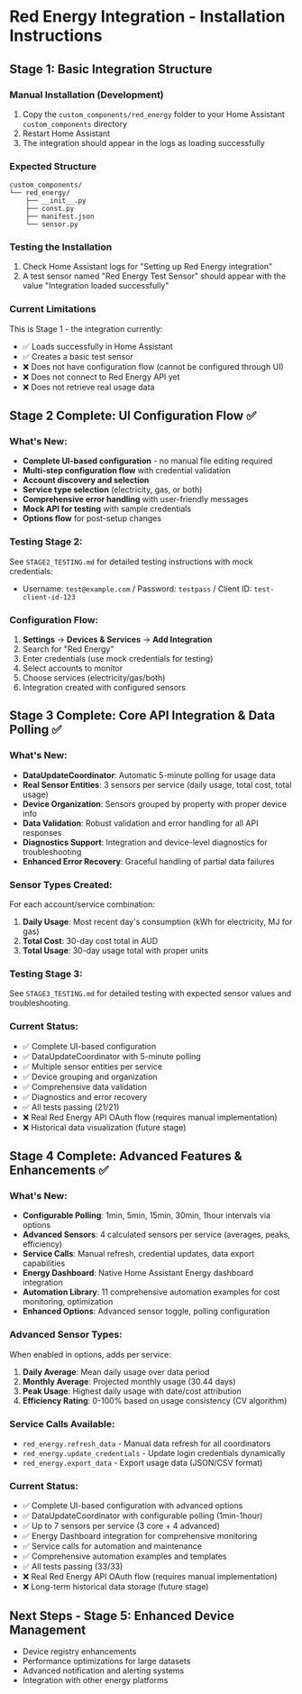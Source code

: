 # Red Energy Integration - Installation Instructions

## Stage 1: Basic Integration Structure

### Manual Installation (Development)

1. Copy the `custom_components/red_energy` folder to your Home Assistant `custom_components` directory
2. Restart Home Assistant
3. The integration should appear in the logs as loading successfully

### Expected Structure

```
custom_components/
└── red_energy/
    ├── __init__.py
    ├── const.py
    ├── manifest.json
    └── sensor.py
```

### Testing the Installation

1. Check Home Assistant logs for "Setting up Red Energy integration"
2. A test sensor named "Red Energy Test Sensor" should appear with the value "Integration loaded successfully"

### Current Limitations

This is Stage 1 - the integration currently:
- ✅ Loads successfully in Home Assistant
- ✅ Creates a basic test sensor
- ❌ Does not have configuration flow (cannot be configured through UI)
- ❌ Does not connect to Red Energy API yet
- ❌ Does not retrieve real usage data

## Stage 2 Complete: UI Configuration Flow ✅

### What's New:
- **Complete UI-based configuration** - no manual file editing required
- **Multi-step configuration flow** with credential validation
- **Account discovery and selection** 
- **Service type selection** (electricity, gas, or both)
- **Comprehensive error handling** with user-friendly messages
- **Mock API for testing** with sample credentials
- **Options flow** for post-setup changes

### Testing Stage 2:
See `STAGE2_TESTING.md` for detailed testing instructions with mock credentials:
- Username: `test@example.com` / Password: `testpass` / Client ID: `test-client-id-123`

### Configuration Flow:
1. **Settings** → **Devices & Services** → **Add Integration**
2. Search for "Red Energy"
3. Enter credentials (use mock credentials for testing)
4. Select accounts to monitor
5. Choose services (electricity/gas/both)
6. Integration created with configured sensors

## Stage 3 Complete: Core API Integration & Data Polling ✅

### What's New:
- **DataUpdateCoordinator**: Automatic 5-minute polling for usage data
- **Real Sensor Entities**: 3 sensors per service (daily usage, total cost, total usage)
- **Device Organization**: Sensors grouped by property with proper device info
- **Data Validation**: Robust validation and error handling for all API responses
- **Diagnostics Support**: Integration and device-level diagnostics for troubleshooting
- **Enhanced Error Recovery**: Graceful handling of partial data failures

### Sensor Types Created:
For each account/service combination:
1. **Daily Usage**: Most recent day's consumption (kWh for electricity, MJ for gas)
2. **Total Cost**: 30-day cost total in AUD
3. **Total Usage**: 30-day usage total with proper units

### Testing Stage 3:
See `STAGE3_TESTING.md` for detailed testing with expected sensor values and troubleshooting.

### Current Status:
- ✅ Complete UI-based configuration
- ✅ DataUpdateCoordinator with 5-minute polling
- ✅ Multiple sensor entities per service
- ✅ Device grouping and organization  
- ✅ Comprehensive data validation
- ✅ Diagnostics and error recovery
- ✅ All tests passing (21/21)
- ❌ Real Red Energy API OAuth flow (requires manual implementation)
- ❌ Historical data visualization (future stage)

## Stage 4 Complete: Advanced Features & Enhancements ✅

### What's New:
- **Configurable Polling**: 1min, 5min, 15min, 30min, 1hour intervals via options
- **Advanced Sensors**: 4 calculated sensors per service (averages, peaks, efficiency)
- **Service Calls**: Manual refresh, credential updates, data export capabilities
- **Energy Dashboard**: Native Home Assistant Energy dashboard integration
- **Automation Library**: 11 comprehensive automation examples for cost monitoring, optimization
- **Enhanced Options**: Advanced sensor toggle, polling configuration

### Advanced Sensor Types:
When enabled in options, adds per service:
1. **Daily Average**: Mean daily usage over data period
2. **Monthly Average**: Projected monthly usage (30.44 days)  
3. **Peak Usage**: Highest daily usage with date/cost attribution
4. **Efficiency Rating**: 0-100% based on usage consistency (CV algorithm)

### Service Calls Available:
- `red_energy.refresh_data` - Manual data refresh for all coordinators
- `red_energy.update_credentials` - Update login credentials dynamically  
- `red_energy.export_data` - Export usage data (JSON/CSV format)

### Current Status:
- ✅ Complete UI-based configuration with advanced options
- ✅ DataUpdateCoordinator with configurable polling (1min-1hour)
- ✅ Up to 7 sensors per service (3 core + 4 advanced)
- ✅ Energy Dashboard integration for comprehensive monitoring
- ✅ Service calls for automation and maintenance
- ✅ Comprehensive automation examples and templates
- ✅ All tests passing (33/33)
- ❌ Real Red Energy API OAuth flow (requires manual implementation)
- ❌ Long-term historical data storage (future stage)

## Next Steps - Stage 5: Enhanced Device Management
- Device registry enhancements
- Performance optimizations for large datasets
- Advanced notification and alerting systems
- Integration with other energy platforms